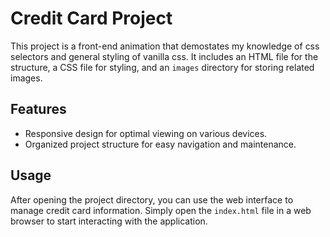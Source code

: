 # Credit Card Project

This project is a front-end animation that demostates my knowledge of css selectors and general styling of vanilla css. It includes an HTML file for the structure, a CSS file for styling, and an `images` directory for storing related images.

## Features

- Responsive design for optimal viewing on various devices.
- Organized project structure for easy navigation and maintenance.

## Usage

After opening the project directory, you can use the web interface to manage credit card information. Simply open the `index.html` file in a web browser to start interacting with the application.
